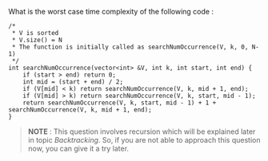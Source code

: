 <div class="markdown-content" id="problem-content">
<p>What is the worst case time complexity of the following code :</p>
<div class="language-cpp highlighter-rouge"><pre class="highlight"><code><span class="cm">/* 
 * V is sorted 
 * V.size() = N
 * The function is initially called as searchNumOccurrence(V, k, 0, N-1)
 */</span>
<span class="kt">int</span> <span class="nf">searchNumOccurrence</span><span class="p">(</span><span class="n">vector</span><span class="o">&lt;</span><span class="kt">int</span><span class="o">&gt;</span> <span class="o">&amp;</span><span class="n">V</span><span class="p">,</span> <span class="kt">int</span> <span class="n">k</span><span class="p">,</span> <span class="kt">int</span> <span class="n">start</span><span class="p">,</span> <span class="kt">int</span> <span class="n">end</span><span class="p">)</span> <span class="p">{</span>
    <span class="k">if</span> <span class="p">(</span><span class="n">start</span> <span class="o">&gt;</span> <span class="n">end</span><span class="p">)</span> <span class="k">return</span> <span class="mi">0</span><span class="p">;</span>
    <span class="kt">int</span> <span class="n">mid</span> <span class="o">=</span> <span class="p">(</span><span class="n">start</span> <span class="o">+</span> <span class="n">end</span><span class="p">)</span> <span class="o">/</span> <span class="mi">2</span><span class="p">;</span>
    <span class="k">if</span> <span class="p">(</span><span class="n">V</span><span class="p">[</span><span class="n">mid</span><span class="p">]</span> <span class="o">&lt;</span> <span class="n">k</span><span class="p">)</span> <span class="k">return</span> <span class="n">searchNumOccurrence</span><span class="p">(</span><span class="n">V</span><span class="p">,</span> <span class="n">k</span><span class="p">,</span> <span class="n">mid</span> <span class="o">+</span> <span class="mi">1</span><span class="p">,</span> <span class="n">end</span><span class="p">);</span>
    <span class="k">if</span> <span class="p">(</span><span class="n">V</span><span class="p">[</span><span class="n">mid</span><span class="p">]</span> <span class="o">&gt;</span> <span class="n">k</span><span class="p">)</span> <span class="k">return</span> <span class="n">searchNumOccurrence</span><span class="p">(</span><span class="n">V</span><span class="p">,</span> <span class="n">k</span><span class="p">,</span> <span class="n">start</span><span class="p">,</span> <span class="n">mid</span> <span class="o">-</span> <span class="mi">1</span><span class="p">);</span>
    <span class="k">return</span> <span class="n">searchNumOccurrence</span><span class="p">(</span><span class="n">V</span><span class="p">,</span> <span class="n">k</span><span class="p">,</span> <span class="n">start</span><span class="p">,</span> <span class="n">mid</span> <span class="o">-</span> <span class="mi">1</span><span class="p">)</span> <span class="o">+</span> <span class="mi">1</span> <span class="o">+</span> <span class="n">searchNumOccurrence</span><span class="p">(</span><span class="n">V</span><span class="p">,</span> <span class="n">k</span><span class="p">,</span> <span class="n">mid</span> <span class="o">+</span> <span class="mi">1</span><span class="p">,</span> <span class="n">end</span><span class="p">);</span>
<span class="p">}</span>
</code></pre>
</div>
<blockquote>
<p><strong>NOTE</strong> : This question involves recursion which will be explained later in topic <em>Backtracking</em>. So, if you are not able to approach this question now, you can give it a try later.</p>
</blockquote>
</div>